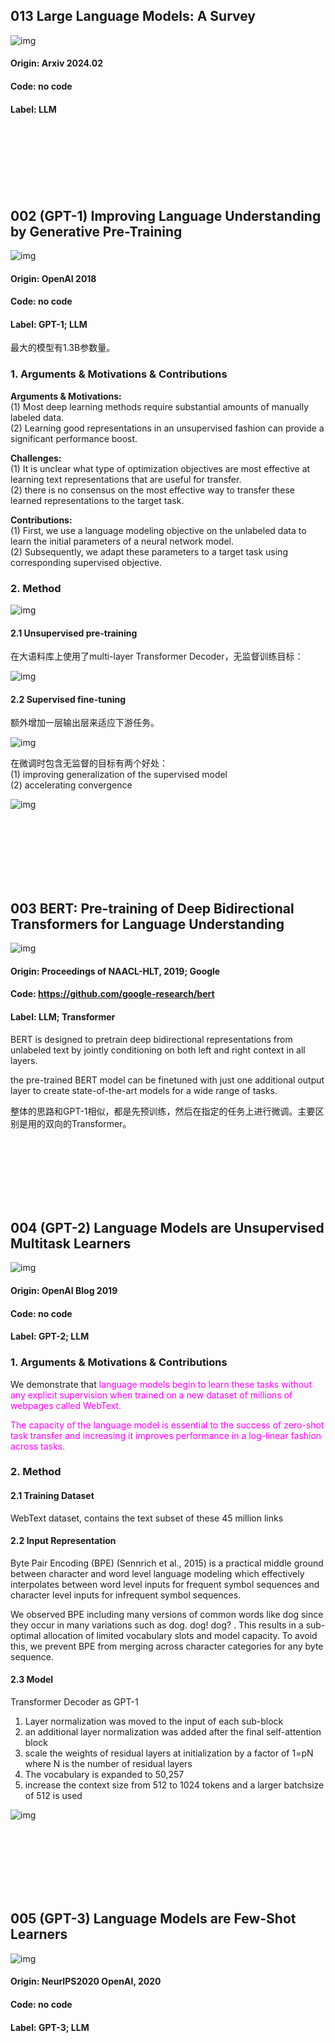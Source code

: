 ## 013 Large Language Models: A Survey

![img](res/013/001.PNG)

#### Origin: Arxiv 2024.02
#### Code: no code
#### Label: LLM

<br/>
<br/>
<br/>
<br/>
<br/>
<br/>


## 002 (GPT-1) Improving Language Understanding by Generative Pre-Training

![img](res/002/002-1.PNG)

#### Origin: OpenAI 2018
#### Code: no code
#### Label: GPT-1; LLM

最大的模型有1.3B参数量。

### 1. Arguments & Motivations & Contributions

**Arguments & Motivations:**  
(1) Most deep learning methods require substantial amounts of manually labeled data.  
(2) Learning good representations in an unsupervised fashion can provide a significant performance boost.  

**Challenges:**  
(1) It is unclear what type of optimization objectives are most effective at learning text representations that are useful for transfer.  
(2) there is no consensus on the most effective way to transfer these learned representations to the target task.  

**Contributions:**  
(1) First, we use a language modeling objective on the unlabeled data to learn the initial parameters of a neural network model.  
(2) Subsequently, we adapt these parameters to a target task using corresponding supervised objective.  

### 2. Method

![img](res/002/002-2.PNG)

#### 2.1 Unsupervised pre-training

在大语料库上使用了multi-layer Transformer Decoder，无监督训练目标：  

![img](res/002/002-3.PNG)

#### 2.2 Supervised fine-tuning

额外增加一层输出层来适应下游任务。  

![img](res/002/002-4.PNG)

在微调时包含无监督的目标有两个好处：  
(1) improving generalization of the supervised model  
(2) accelerating convergence  

![img](res/002/002-5.PNG)


<br/>
<br/>
<br/>
<br/>
<br/>
<br/>


## 003 BERT: Pre-training of Deep Bidirectional Transformers for Language Understanding

![img](res/003/003-1.PNG)

#### Origin: Proceedings of NAACL-HLT, 2019; Google
#### Code: https://github.com/google-research/bert
#### Label: LLM; Transformer

BERT is designed to pretrain deep bidirectional representations from unlabeled text by jointly conditioning on both left and right context in all layers.  

the pre-trained BERT model can be finetuned with just one additional output layer to create state-of-the-art models for a wide range of tasks.  

整体的思路和GPT-1相似，都是先预训练，然后在指定的任务上进行微调。主要区别是用的双向的Transformer。  


<br/>
<br/>
<br/>
<br/>
<br/>
<br/>


## 004 (GPT-2) Language Models are Unsupervised Multitask Learners

![img](res/004/004-1.PNG)

#### Origin: OpenAI Blog 2019
#### Code: no code
#### Label: GPT-2; LLM

### 1. Arguments & Motivations & Contributions  

We demonstrate that <font color=Magenta>language models begin to learn these tasks without any explicit supervision when trained on a new dataset of millions of webpages called WebText.</font>  

<font color=Magenta>The capacity of the language model is essential to the success of zero-shot task transfer and increasing it improves performance in a log-linear fashion across tasks.</font>    

### 2. Method

#### 2.1 Training Dataset

WebText dataset, contains the text subset of these 45 million links

#### 2.2 Input Representation

Byte Pair Encoding (BPE) (Sennrich et al., 2015) is a practical middle ground between character and word level language modeling which effectively interpolates between word level inputs for frequent symbol sequences and character level inputs for infrequent symbol sequences.

We observed BPE including many versions of common words like dog since they occur in many variations such as dog. dog! dog? . This results in a sub-optimal allocation of limited vocabulary slots and model capacity. To avoid this, we prevent BPE from merging across character categories for any byte sequence.

#### 2.3 Model

Transformer Decoder as GPT-1

1. Layer normalization was moved to the input of each sub-block  
2. an additional layer normalization was added after the final self-attention block  
3. scale the weights of residual layers at initialization by a factor of 1=pN where N is the number of residual layers  
4. The vocabulary is expanded to 50,257  
5.  increase the context size from 512 to 1024 tokens and a larger batchsize of 512 is used  

![img](res/004/004-2.PNG)


<br/>
<br/>
<br/>
<br/>
<br/>
<br/>


## 005 (GPT-3) Language Models are Few-Shot Learners

![img](res/005/005-1.PNG)

#### Origin: NeurIPS2020 OpenAI, 2020
#### Code: no code
#### Label: GPT-3; LLM

